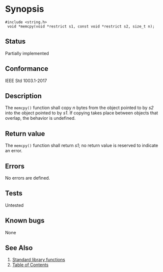 # Synopsis 
`#include <string.h>`</br>
` void *memcpy(void *restrict s1, const void *restrict s2, size_t n);`</br>

## Status
Partially implemented
## Conformance
IEEE Std 1003.1-2017
## Description

The `memcpy()` function shall copy _n_ bytes from the object pointed to by _s2_ into the object pointed to by
_s1_. If copying takes place between objects that overlap, the behavior is undefined.


## Return value


The `memcpy()` function shall return _s1_; no return value is reserved to indicate an error.


## Errors


No errors are defined.




## Tests

Untested

## Known bugs

None

## See Also 
1. [Standard library functions](../README.md)
2. [Table of Contents](../../../README.md)
